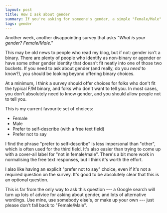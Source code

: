 ```yaml
---
layout: post
title: How I ask about gender
summary: If you're asking for someone's gender, a simple "Female/Male" isn't good enough. Here's what I use instead.
tags: gender
---
```


Another week, another disappointing survey that asks _"What is your gender? Female/Male."_

This may be old news to people who read my blog, but if not: gender isn't a binary.
There are plenty of people who identify as non-binary or agender or have some other gender identity that doesn't fit neatly into one of those two buckets.
If you need to ask about gender (and really, do you *need* to know?), you should be looking beyond offering binary choices.

At a minimum, I think a survey should offer choices for folks who don't fit the typical F/M binary, and folks who don't want to tell you.
In most cases, you don't absolutely need to know gender, and you should allow people not to tell you.

This is my current favourite set of choices:

* Female
* Male
* Prefer to self-describe (with a free text field)
* Prefer not to say

I find the phrase "prefer to self-describe" is less impersonal than "other", which is often used for the third field.
It's also easier than trying to come up with a cover-all label for "not in female/male".
There's a bit more work in normalising the free text responses, but I think it's worth the effort.

I also like having an explicit "prefer not to say" choice, even if it's not a required question on the survey.
It's good to be absolutely clear that this is an optional question.

This is far from the only way to ask this question --- a Google search will turn up lots of advice for asking about gender, and lots of alternative wordings.
Use mine, use somebody else's, or make up your own --- just please don't fall back to "Female/Male".
